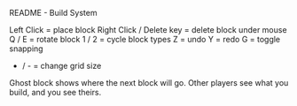 README - Build System

Left Click = place block
Right Click / Delete key = delete block under mouse
Q / E = rotate block
1 / 2 = cycle block types
Z = undo
Y = redo
G = toggle snapping
+ / - = change grid size

Ghost block shows where the next block will go.
Other players see what you build, and you see theirs.
